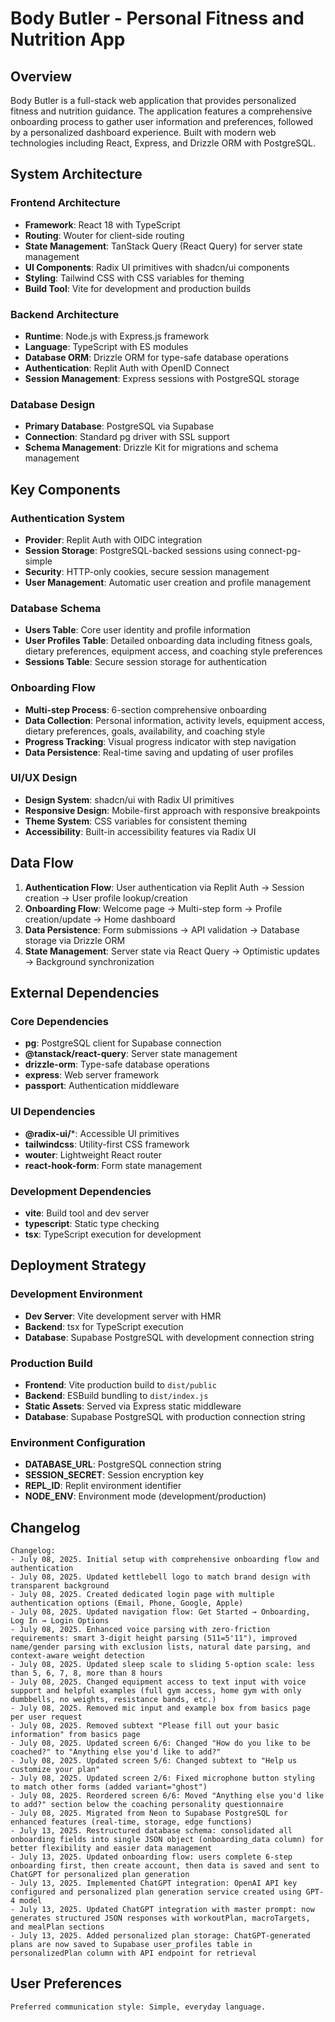 # Body Butler - Personal Fitness and Nutrition App

## Overview

Body Butler is a full-stack web application that provides personalized fitness and nutrition guidance. The application features a comprehensive onboarding process to gather user information and preferences, followed by a personalized dashboard experience. Built with modern web technologies including React, Express, and Drizzle ORM with PostgreSQL.

## System Architecture

### Frontend Architecture
- **Framework**: React 18 with TypeScript
- **Routing**: Wouter for client-side routing
- **State Management**: TanStack Query (React Query) for server state management
- **UI Components**: Radix UI primitives with shadcn/ui components
- **Styling**: Tailwind CSS with CSS variables for theming
- **Build Tool**: Vite for development and production builds

### Backend Architecture
- **Runtime**: Node.js with Express.js framework
- **Language**: TypeScript with ES modules
- **Database ORM**: Drizzle ORM for type-safe database operations
- **Authentication**: Replit Auth with OpenID Connect
- **Session Management**: Express sessions with PostgreSQL storage

### Database Design
- **Primary Database**: PostgreSQL via Supabase
- **Connection**: Standard pg driver with SSL support
- **Schema Management**: Drizzle Kit for migrations and schema management

## Key Components

### Authentication System
- **Provider**: Replit Auth with OIDC integration
- **Session Storage**: PostgreSQL-backed sessions using connect-pg-simple
- **Security**: HTTP-only cookies, secure session management
- **User Management**: Automatic user creation and profile management

### Database Schema
- **Users Table**: Core user identity and profile information
- **User Profiles Table**: Detailed onboarding data including fitness goals, dietary preferences, equipment access, and coaching style preferences
- **Sessions Table**: Secure session storage for authentication

### Onboarding Flow
- **Multi-step Process**: 6-section comprehensive onboarding
- **Data Collection**: Personal information, activity levels, equipment access, dietary preferences, goals, availability, and coaching style
- **Progress Tracking**: Visual progress indicator with step navigation
- **Data Persistence**: Real-time saving and updating of user profiles

### UI/UX Design
- **Design System**: shadcn/ui with Radix UI primitives
- **Responsive Design**: Mobile-first approach with responsive breakpoints
- **Theme System**: CSS variables for consistent theming
- **Accessibility**: Built-in accessibility features via Radix UI

## Data Flow

1. **Authentication Flow**: User authentication via Replit Auth → Session creation → User profile lookup/creation
2. **Onboarding Flow**: Welcome page → Multi-step form → Profile creation/update → Home dashboard
3. **Data Persistence**: Form submissions → API validation → Database storage via Drizzle ORM
4. **State Management**: Server state via React Query → Optimistic updates → Background synchronization

## External Dependencies

### Core Dependencies
- **pg**: PostgreSQL client for Supabase connection
- **@tanstack/react-query**: Server state management
- **drizzle-orm**: Type-safe database operations
- **express**: Web server framework
- **passport**: Authentication middleware

### UI Dependencies
- **@radix-ui/***: Accessible UI primitives
- **tailwindcss**: Utility-first CSS framework
- **wouter**: Lightweight React router
- **react-hook-form**: Form state management

### Development Dependencies
- **vite**: Build tool and dev server
- **typescript**: Static type checking
- **tsx**: TypeScript execution for development

## Deployment Strategy

### Development Environment
- **Dev Server**: Vite development server with HMR
- **Backend**: tsx for TypeScript execution
- **Database**: Supabase PostgreSQL with development connection string

### Production Build
- **Frontend**: Vite production build to `dist/public`
- **Backend**: ESBuild bundling to `dist/index.js`
- **Static Assets**: Served via Express static middleware
- **Database**: Supabase PostgreSQL with production connection string

### Environment Configuration
- **DATABASE_URL**: PostgreSQL connection string
- **SESSION_SECRET**: Session encryption key
- **REPL_ID**: Replit environment identifier
- **NODE_ENV**: Environment mode (development/production)

## Changelog

```
Changelog:
- July 08, 2025. Initial setup with comprehensive onboarding flow and authentication
- July 08, 2025. Updated kettlebell logo to match brand design with transparent background
- July 08, 2025. Created dedicated login page with multiple authentication options (Email, Phone, Google, Apple)
- July 08, 2025. Updated navigation flow: Get Started → Onboarding, Log In → Login Options
- July 08, 2025. Enhanced voice parsing with zero-friction requirements: smart 3-digit height parsing (511=5'11"), improved name/gender parsing with exclusion lists, natural date parsing, and context-aware weight detection
- July 08, 2025. Updated sleep scale to sliding 5-option scale: less than 5, 6, 7, 8, more than 8 hours
- July 08, 2025. Changed equipment access to text input with voice support and helpful examples (full gym access, home gym with only dumbbells, no weights, resistance bands, etc.)
- July 08, 2025. Removed mic input and example box from basics page per user request
- July 08, 2025. Removed subtext "Please fill out your basic information" from basics page
- July 08, 2025. Updated screen 6/6: Changed "How do you like to be coached?" to "Anything else you'd like to add?"
- July 08, 2025. Updated screen 5/6: Changed subtext to "Help us customize your plan"
- July 08, 2025. Updated screen 2/6: Fixed microphone button styling to match other forms (added variant="ghost")
- July 08, 2025. Reordered screen 6/6: Moved "Anything else you'd like to add?" section below the coaching personality questionnaire
- July 08, 2025. Migrated from Neon to Supabase PostgreSQL for enhanced features (real-time, storage, edge functions)
- July 13, 2025. Restructured database schema: consolidated all onboarding fields into single JSON object (onboarding_data column) for better flexibility and easier data management
- July 13, 2025. Updated onboarding flow: users complete 6-step onboarding first, then create account, then data is saved and sent to ChatGPT for personalized plan generation
- July 13, 2025. Implemented ChatGPT integration: OpenAI API key configured and personalized plan generation service created using GPT-4 model
- July 13, 2025. Updated ChatGPT integration with master prompt: now generates structured JSON responses with workoutPlan, macroTargets, and mealPlan sections
- July 13, 2025. Added personalized plan storage: ChatGPT-generated plans are now saved to Supabase user_profiles table in personalizedPlan column with API endpoint for retrieval
```

## User Preferences

```
Preferred communication style: Simple, everyday language.
```